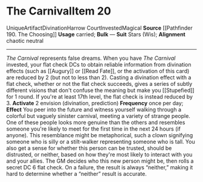 ﻿---
ac: null
actions: null
alignment: null
base_item: null
bulk: null
burrow_speed: null
climb_speed: null
damage: null
deity: null
duration: null
element: null
favored_weapon: null
fly_speed: null
fortitude: null
frequency: null
hands: null
hardness: null
hp: null
id: '2477'
item_category: Artifacts
item_subcategory: The Deck of Destiny
land_speed: null
level: '20'
max_speed: null
name: The Carnival
onset: null
price: null
range: null
rarity: Unique
reflex: null
requirement: null
resistance: null
saving_throw: null
school: Divination
size: null
source: '[[DATABASE/source/Pathfinder 190. The Choosing|Pathfinder #190: The Choosing]]'
spell: null
stage: null
subcategory: artifact
swim_speed: null
trait:
- '[[DATABASE/trait/Artifact|Artifact]]'
- '[[DATABASE/trait/Divination|Divination]]'
- '[[DATABASE/trait/Harrow Court|Harrow Court]]'
- '[[DATABASE/trait/Invested|Invested]]'
- '[[DATABASE/trait/Magical|Magical]]'
- '[[DATABASE/trait/Unique|Unique]]'
trigger: null
type: Item
usage: carried
weapon_category: null
weapon_group: null
weapon_type: null

---
# The Carnival<span class="item-type">Item 20</span>

<span class="trait-unique item-trait">Unique</span><span class="item-trait">Artifact</span><span class="item-trait">Divination</span><span class="item-trait">Harrow Court</span><span class="item-trait">Invested</span><span class="item-trait">Magical</span>
**Source** [[Pathfinder 190. The Choosing]]
**Usage** carried; **Bulk** —
**Suit** Stars (Wis); **Alignment** chaotic neutral

---
_The Carnival_ represents false dreams. When you have _The Carnival_ invested, your flat check DCs to obtain reliable information from divination effects (such as [[Augury]] or [[Read Fate]], or the activation of this card) are reduced by 2 (but not to less than 2). Casting a divination effect with a flat check, whether or not the flat check succeeds, gives a series of subtly different visions that don't confuse the meaning but make you [[Stupefied]] for 1 round. If you're at least 17th level, the flat check is instead reduced by 3.
**Activate** <span class="action-icon">2</span> envision (divination, prediction) **Frequency** once per day; **Effect** You peer into the future and witness yourself walking through a colorful but vaguely sinister carnival, meeting a variety of strange people. One of these people looks more genuine than the others and resembles someone you're likely to meet for the first time in the next 24 hours (if anyone). This resemblance might be metaphorical, such a clown signifying someone who is silly or a stilt-walker representing someone who is tall. You also get a sense for whether this person can be trusted, should be distrusted, or neither, based on how they're most likely to interact with you and your allies. The GM decides who this new person might be, then rolls a secret DC 6 flat check. On a failure, the result is always “neither,” making it hard to determine whether a “neither” result is accurate.